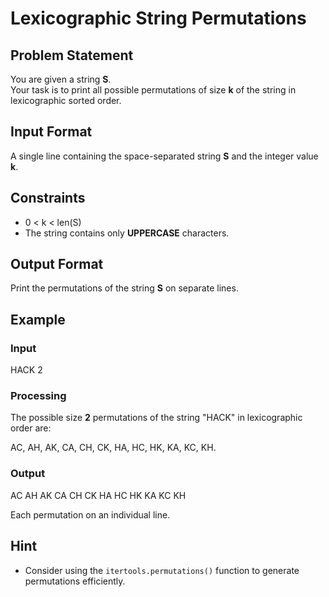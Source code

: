 # Lexicographic String Permutations

## Problem Statement  
You are given a string **S**.  
Your task is to print all possible permutations of size **k** of the string in lexicographic sorted order.

## Input Format  
A single line containing the space-separated string **S** and the integer value **k**.

## Constraints  
- 0 < k < len(S)  
- The string contains only **UPPERCASE** characters.

## Output Format  
Print the permutations of the string **S** on separate lines.

## Example  

### Input  
HACK 2

### Processing  
The possible size **2** permutations of the string "HACK" in lexicographic order are:

AC, AH, AK, CA, CH, CK, HA, HC, HK, KA, KC, KH.

### Output  
AC
AH
AK
CA
CH
CK
HA
HC
HK
KA
KC
KH

Each permutation on an individual line.
## Hint  
- Consider using the `itertools.permutations()` function to generate permutations efficiently.

